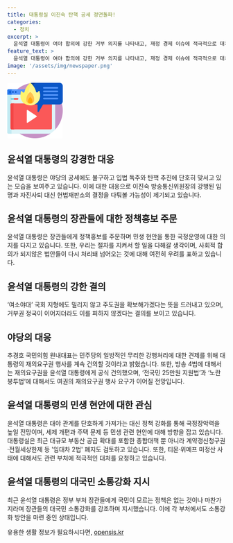 ```yaml
---
title: 대통령실 이진숙 탄핵 공세 정면돌파!
categories:
  - 정치
excerpt: >
  윤석열 대통령이 여야 합의에 강한 거부 의지를 나타내고, 재정 경제 이슈에 적극적으로 대처하며 장관들에게 정책을 홍보하라는 지시를 내렸다. 야당의 탄핵 압박에도 불구하고 윤 대통령은 위원장에 대한 임명을 강행하며 정면으로 대응했다. 이에 대한 쟁점이 계속되더라도 국정 운영에 적극적으로 나설 것으로 보인다. 또한 특히 부동산 문제와 티몬·위메프 미정산 사태에 대한 적극적인 대응이 강조되며, 정책에 대한 국민 소통을 강화하고 있는 것으로 전해졌다. 현재 윤 대통령의 주문에 따라 부처에서 소통강화 방안을 마련 중이라고 전해졌다.
feature_text: >
  윤석열 대통령이 여야 합의에 강한 거부 의지를 나타내고, 재정 경제 이슈에 적극적으로 대처하며 장관들에게 정책을 홍보하라는 지시를 내렸다. 야당의 탄핵 압박에도 불구하고 윤 대통령은 위원장에 대한 임명을 강행하며 정면으로 대응했다. 이에 대한 쟁점이 계속되더라도 국정 운영에 적극적으로 나설 것으로 보인다. 또한 특히 부동산 문제와 티몬·위메프 미정산 사태에 대한 적극적인 대응이 강조되며, 정책에 대한 국민 소통을 강화하고 있는 것으로 전해졌다. 현재 윤 대통령의 주문에 따라 부처에서 소통강화 방안을 마련 중이라고 전해졌다.
image: '/assets/img/newspaper.png'
---
```


<p><img src="/assets/img/news.png" alt="rentncar 속보" /></p>

<h2>윤석열 대통령의 강경한 대응</h2>

<p data-ke-size="size16">윤석열 대통령은 야당의 공세에도 불구하고 입법 독주와 탄핵 추진에 단호히 맞서고 있는 모습을 보여주고 있습니다. 이에 대한 대응으로 이진숙 방송통신위원장의 강행된 임명과 자진사퇴 대신 헌법재판소의 결정을 다퉈볼 가능성이 제기되고 있습니다.</p>

<h2>윤석열 대통령의 장관들에 대한 정책홍보 주문</h2>

<p data-ke-size="size16">윤석열 대통령은 장관들에게 정책홍보를 주문하며 민생 현안을 통한 국정운영에 대한 의지를 다지고 있습니다. 또한, 우리는 절차를 지켜서 할 일을 다해갈 생각이며, 사회적 합의가 되지않은 법안들이 다시 처리돼 넘어오는 것에 대해 여전히 우려를 표하고 있습니다.</p>

<h2>윤석열 대통령의 강한 결의</h2>

<p data-ke-size="size16">‘여소야대’ 국회 지형에도 밀리지 않고 주도권을 확보해가겠다는 뜻을 드러내고 있으며, 거부권 정국이 이어지더라도 이를 피하지 않겠다는 결의를 보이고 있습니다.</p>

<h2>야당의 대응</h2>

<p data-ke-size="size16">추경호 국민의힘 원내대표는 민주당의 일방적인 무리한 강행처리에 대한 견제를 위해 대통령의 재의요구권 행사를 계속 건의할 것이라고 밝혔습니다. 또한, 방송 4법에 대해서는 재의요구권을 윤석열 대통령에게 공식 건의했으며, ‘전국민 25만원 지원법’과 ‘노란봉투법’에 대해서도 여권의 재의요구권 행사 요구가 이어질 전망입니다.</p>

<h2>윤석열 대통령의 민생 현안에 대한 관심</h2>

<p data-ke-size="size16">윤석열 대통령은 대야 관계를 단호하게 가져가는 대신 정책 강화를 통해 국정장악력을 높일 전망이며, 세제 개편과 주택 문제 등 민생 관련 현안에 대해 방향을 잡고 있습니다. 대통령실은 최근 대규모 부동산 공급 확대를 포함한 종합대책 뿐 아니라 계약갱신청구권·전월세상한제 등 '임대차 2법' 폐지도 검토하고 있습니다. 또한, 티몬·위메프 미정산 사태에 대해서도 관련 부처에 적극적인 대처를 요청하고 있습니다.</p>

<h2>윤석열 대통령의 대국민 소통강화 지시</h2>

<p data-ke-size="size16">최근 윤석열 대통령은 정부 부처 장관들에게 국민이 모르는 정책은 없는 것이나 마찬가지라며 장관들의 대국민 소통강화를 강조하며 지시했습니다. 이에 각 부처에서도 소통강화 방안을 마련 중인 상태입니다.</p>
유용한 생활 정보가 필요하시다면, <a href="https://opensis.kr" rel="dofollow">opensis.kr</a>


